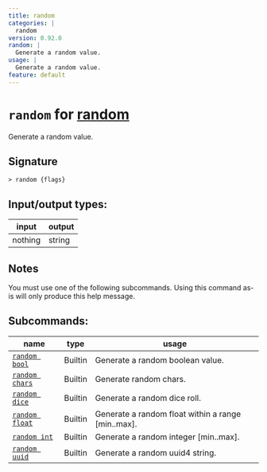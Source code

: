 ```yaml
---
title: random
categories: |
  random
version: 0.92.0
random: |
  Generate a random value.
usage: |
  Generate a random value.
feature: default
---
```

<!-- This file is automatically generated. Please edit the command in https://github.com/nushell/nushell instead. -->

# `random` for [random](/commands/categories/random.md)

<div class='command-title'>Generate a random value.</div>

## Signature

```> random {flags} ```


## Input/output types:

| input   | output |
| ------- | ------ |
| nothing | string |

## Notes
You must use one of the following subcommands. Using this command as-is will only produce this help message.

## Subcommands:

| name                                             | type    | usage                                              |
| ------------------------------------------------ | ------- | -------------------------------------------------- |
| [`random bool`](/commands/docs/random_bool.md)   | Builtin | Generate a random boolean value.                   |
| [`random chars`](/commands/docs/random_chars.md) | Builtin | Generate random chars.                             |
| [`random dice`](/commands/docs/random_dice.md)   | Builtin | Generate a random dice roll.                       |
| [`random float`](/commands/docs/random_float.md) | Builtin | Generate a random float within a range [min..max]. |
| [`random int`](/commands/docs/random_int.md)     | Builtin | Generate a random integer [min..max].              |
| [`random uuid`](/commands/docs/random_uuid.md)   | Builtin | Generate a random uuid4 string.                    |